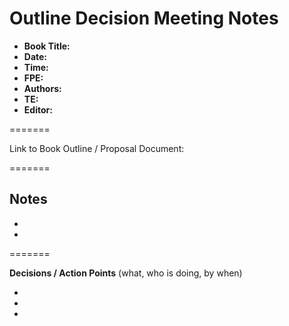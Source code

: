 # Outline Decision Meeting Notes 

- **Book Title:** 
- **Date:**
- **Time:** 
- **FPE:** 
- **Authors:** 
- **TE:** 
- **Editor:** 

=======

Link to Book Outline / Proposal Document: []()

=======

**Notes**
- 
- 
- 


=======


**Decisions / Action Points** 
(what, who is doing, by when)

- 
- 
- 
